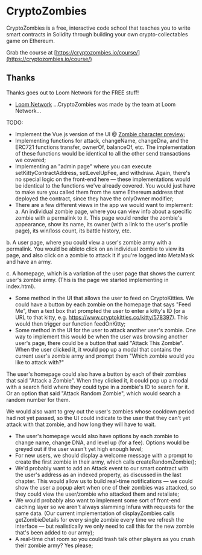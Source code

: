 # CryptoZombies
CryptoZombies is a free, interactive code school that teaches you to write smart contracts in Solidity through building your own crypto-collectables game on Ethereum.

Grab the course at [https://cryptozombies.io/course/](https://cryptozombies.io/course/)

## Thanks

Thanks goes out to Loom Network for the FREE stuff!

* [Loom Network](https://loomx.io/) ...CryptoZombies was made by the team at Loom Network...

TODO:

* Implement the Vue.js version of the UI @ [Zombie character preview](https://github.com/loomnetwork/zombie-char-component);
* Implementing functions for attack, changeName, changeDna, and the ERC721 functions transfer, ownerOf, balanceOf, etc. The implementation of these functions would be identical to all the other send transactions we covered;
* Implementing an "admin page" where you can execute setKittyContractAddress, setLevelUpFee, and withdraw. Again, there's no special logic on the front-end here — these implementations would be identical to the functions we've already covered. You would just have to make sure you called them from the same Ethereum address that deployed the contract, since they have the onlyOwner modifier;
* There are a few different views in the app we would want to implement:
a. An individual zombie page, where you can view info about a specific zombie with a permalink to it. This page would render the zombie's appearance, show its name, its owner (with a link to the user's profile page), its win/loss count, its battle history, etc.

b. A user page, where you could view a user's zombie army with a permalink. You would be ableto click on an individual zombie to view its page, and also click on a zombie to attack it if you're logged into MetaMask and have an army.

c. A homepage, which is a variation of the user page that shows the current user's zombie army. (This is the page we started implementing in index.html).

* Some method in the UI that allows the user to feed on CryptoKitties. We could have a button by each zombie on the homepage that says "Feed Me", then a text box that prompted the user to enter a kitty's ID (or a URL to that kitty, e.g. https://www.cryptokitties.co/kitty/578397). This would then trigger our function feedOnKitty;
* Some method in the UI for the user to attack another user's zombie.
One way to implement this would be when the user was browsing another user's page, there could be a button that said "Attack This Zombie". When the user clicked it, it would pop up a modal that contains the current user's zombie army and prompt them "Which zombie would you like to attack with?"

The user's homepage could also have a button by each of their zombies that said "Attack a Zombie". When they clicked it, it could pop up a modal with a search field where they could type in a zombie's ID to search for it. Or an option that said "Attack Random Zombie", which would search a random number for them.

We would also want to grey out the user's zombies whose cooldown period had not yet passed, so the UI could indicate to the user that they can't yet attack with that zombie, and how long they will have to wait.

* The user's homepage would also have options by each zombie to change name, change DNA, and level up (for a fee). Options would be greyed out if the user wasn't yet high enough level;
* For new users, we should display a welcome message with a prompt to create the first zombie in their army, which calls createRandomZombie();
* We'd probably want to add an Attack event to our smart contract with the user's address as an indexed property, as discussed in the last chapter. This would allow us to build real-time notifications — we could show the user a popup alert when one of their zombies was attacked, so they could view the user/zombie who attacked them and retaliate;
* We would probably also want to implement some sort of front-end caching layer so we aren't always slamming Infura with requests for the same data. (Our current implementation of displayZombies calls getZombieDetails for every single zombie every time we refresh the interface — but realistically we only need to call this for the new zombie that's been added to our army);
* A real-time chat room so you could trash talk other players as you crush their zombie army? Yes please;
